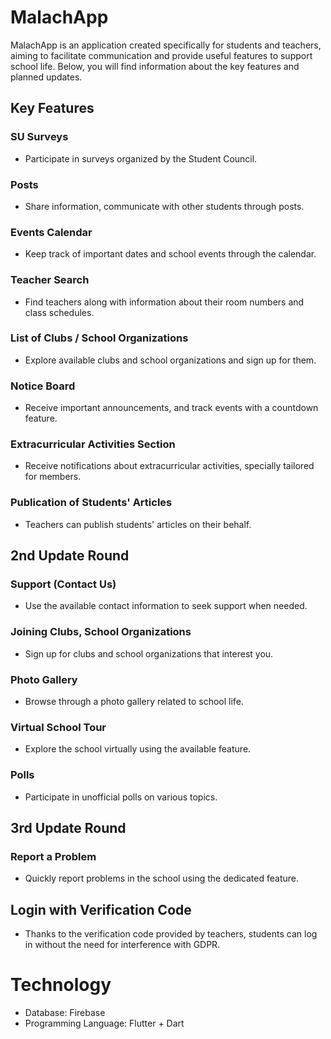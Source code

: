 # MalachApp

MalachApp is an application created specifically for students and teachers, aiming to facilitate communication and provide useful features to support school life. Below, you will find information about the key features and planned updates.

## Key Features
### SU Surveys
- Participate in surveys organized by the Student Council.

### Posts
- Share information, communicate with other students through posts.

### Events Calendar
- Keep track of important dates and school events through the calendar.

### Teacher Search
- Find teachers along with information about their room numbers and class schedules.

### List of Clubs / School Organizations
- Explore available clubs and school organizations and sign up for them.

### Notice Board
- Receive important announcements, and track events with a countdown feature.

### Extracurricular Activities Section
- Receive notifications about extracurricular activities, specially tailored for members.

### Publication of Students' Articles
- Teachers can publish students' articles on their behalf.

## 2nd Update Round
### Support (Contact Us)
- Use the available contact information to seek support when needed.

### Joining Clubs, School Organizations
- Sign up for clubs and school organizations that interest you.

### Photo Gallery
- Browse through a photo gallery related to school life.

### Virtual School Tour
- Explore the school virtually using the available feature.

### Polls
- Participate in unofficial polls on various topics.
## 3rd Update Round
### Report a Problem
- Quickly report problems in the school using the dedicated feature.

## Login with Verification Code
- Thanks to the verification code provided by teachers, students can log in without the need for interference with GDPR.

# Technology
- Database: Firebase
- Programming Language: Flutter + Dart

